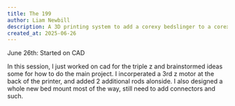 ```yaml
---
title: The 199
author: Liam Newbill
description: A 3D printing system to add a corexy bedslinger to a corexy printer for extreme speedprinting.
created_at: 2025-06-26
---
```



June 26th: Started on CAD

In this session, I just worked on cad for the triple z and brainstormed ideas some for how to do the main project. I incorperated a 3rd z motor at the back of the printer, and added 2 additional rods alonside. I also designed a whole new bed mount most of the way, still need to add connectors and such.
